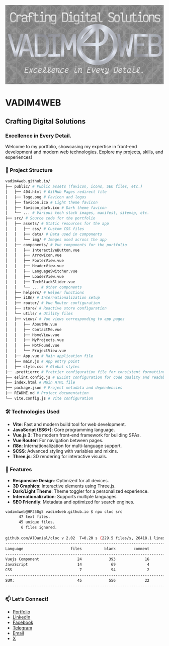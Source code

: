 [![Portfolio](https://github.com/vadim4web/vadim4web/blob/main/gh.png)](https://vadim4web.github.io)

# VADIM4WEB
## Crafting Digital Solutions
### Excellence in Every Detail.

Welcome to my portfolio, showcasing my expertise in front-end development and modern web technologies. Explore my projects, skills, and experiences!

### 📂 Project Structure

```bash
vadim4web.github.io/
├── public/ # Public assets (favicon, icons, SEO files, etc.)
│   ├── 404.html # GitHub Pages redirect file
│   ├── logo.png # Favicon and logos
│   ├── favicon.ico # Light theme favicon
│   ├── favicon_dark.ico # Dark theme favicon
│   └── ... # Various tech stack images, manifest, sitemap, etc.
├── src/ # Source code for the portfolio
│   ├── assets/ # Static resources for the app
│   │   ├── css/ # Custom CSS files
│   │   ├── data/ # Data used in components
│   │   └── img/ # Images used across the app
│   ├── components/ # Vue components for the portfolio
│   │   ├── InteractiveButton.vue
│   │   ├── ArrowIcon.vue
│   │   ├── FooterView.vue
│   │   ├── HeaderView.vue
│   │   ├── LanguageSwitcher.vue
│   │   ├── LoaderView.vue
│   │   ├── TechStackSlider.vue
│   │   └── ... # Other components
│   ├── helpers/ # Helper functions
│   ├── i18n/ # Internationalization setup
│   ├── router/ # Vue Router configuration
│   ├── store/ # Reactive store configuration
│   └── utils/ # Utility files
│   ├── views/ # Vue views corresponding to app pages
│   │   ├── AboutMe.vue
│   │   ├── ContactMe.vue
│   │   ├── HomeView.vue
│   │   ├── MyProjects.vue
│   │   ├── NotFound.vue
│   │   └── ProjectView.vue
│   ├── App.vue # Main application file
│   ├── main.js # App entry point
│   ├── style.css # Global styles
├── .prettierrc # Prettier configuration file for consistent formatting
├── eslint.config.js # ESLint configuration for code quality and readability
├── index.html # Main HTML file
├── package.json # Project metadata and dependencies
├── README.md # Project documentation
└── vite.config.js # Vite configuration
```

### 🛠️ Technologies Used

- **Vite**: Fast and modern build tool for web development.
- **JavaScript (ES6+)**: Core programming language.
- **Vue.js 3**: The modern front-end framework for building SPAs.
- **Vue Router**: For navigation between pages.
- **i18n**: Internationalization for multi-language support.
- **SCSS**: Advanced styling with variables and mixins.
- **Three.js**: 3D rendering for interactive visuals.

### 🌟 Features

- **Responsive Design**: Optimized for all devices.
- **3D Graphics**: Interactive elements using Three.js.
- **Dark/Light Theme**: Theme toggler for a personalized experience.
- **Internationalization**: Supports multiple languages.
- **SEO Friendly**: Metadata and optimized for search engines.

```bash
vadim4web@HP250g5 vadim4web.github.io $ npx cloc src
      47 text files.
      45 unique files.
       6 files ignored.

github.com/AlDanial/cloc v 2.02  T=0.20 s (229.5 files/s, 26418.1 lines/s)       
-------------------------------------------------------------------------------  
Language                     files          blank        comment           code  
-------------------------------------------------------------------------------  
Vuejs Component                 24            393             16           2854  
JavaScript                      14             69              4           1133  
CSS                              7             94              2            615  
-------------------------------------------------------------------------------  
SUM:                            45            556             22           4602  
------------------------------------------------------------------------------- 
```

### 📫 Let’s Connect!

- [Portfolio](https://vadim4web.github.io)
- [LinkedIn](https://www.linkedin.com/in/vadim4web)
- [Facebook](https://www.facebook.com/vadim4web)
- [Telegram](https://t.me/vadim4web)
- [Email](mailto:vadim4web@gmail.com)
- [X](https://x.com/vadim4web)
